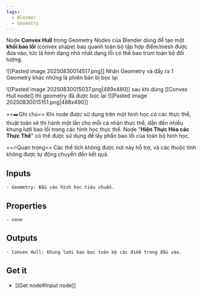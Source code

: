 ```yaml
---
tags:
  - Blender
  - Geometry
---
```

Node **Convex Hull** trong Geometry Nodes của Blender dùng để tạo một **khối bao lồi** (convex shape) bao quanh toàn bộ tập hợp điểm/mesh được đưa vào, tức là hình dạng nhỏ nhất dạng lồi có thể bao trùm toàn bộ đối tượng.

![[Pasted image 20250830014517.png]]
Nhận Geometry và đẩy ra 1 Geometry khác những là phiên bản bị bọc lại

![[Pasted image 20250830015037.png|489x480]]
sau khi dùng [[Convex Hull node]] thì geometry đã được bọc lại
![[Pasted image 20250830015151.png|488x490]]

==✒️Ghi chú==
	Khi node được sử dụng trên một hình học có các thực thể, thuật toán sẽ thi hành một lần cho mỗi cá nhân thực thể, dẫn đến nhiều khung lưới bao lồi trong các hình học thực thể. Node "**Hiện Thực Hóa các Thực Thể**" có thể được sử dụng để lấy phần bao lồi của toàn bộ hình học.

==🔥Quan trọng==
	Các thể tích không được nút này hỗ trợ, và các thuộc tính không được tự động chuyển đến kết quả.

## Inputs
	- Geometry: Đầu vào hình học tiêu chuẩn.

## Properties
	- none

## Outputs
	- Convex Hull: Khung lưới bao bọc toàn bộ các điểm trong đầu vào.

## Get it
- [[Get node#Input node]]
